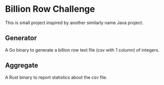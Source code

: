 # Billion Row Challenge

This is small project inspired by another similarly name Java project.

## Generator

A Go binary to generate a billion row text file (csv with 1 column) of integers.

## Aggregate

A Rust binary to report statistics about the csv file.
